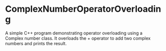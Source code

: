 # ComplexNumberOperatorOverloading
A simple C++ program demonstrating operator overloading using a Complex number class.  It overloads the + operator to add two complex numbers and prints the result.
